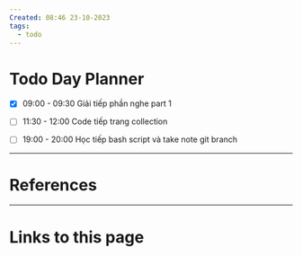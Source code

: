 ```yaml
---
Created: 08:46 23-10-2023
tags:
  - todo
---
```


# Todo Day Planner
- [x] 09:00 - 09:30 Giải tiếp phần nghe part 1
- [ ] 11:30 - 12:00 Code tiếp trang collection
- [ ] 19:00 - 20:00 Học tiếp bash script và take note git branch



--- 
# References


--- 
# Links to this page
	
